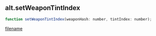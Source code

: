 ## alt.setWeaponTintIndex

```js
function setWeaponTintIndex(weaponHash: number, tintIndex: number);
```

[filename](method_setWeaponTintIndex_m.md ':include')